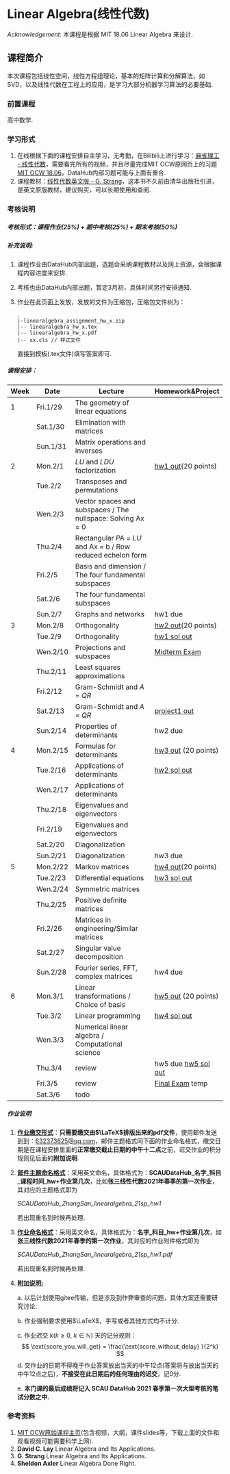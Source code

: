 # Linear Algebra(线性代数)

*Acknowledgement:* 本课程是根据 MIT 18.06 Linear Algebra 来设计.

## 课程简介

本次课程包括线性空间，线性方程组理论，基本的矩阵计算和分解算法，如SVD，以及线性代数在工程上的应用，是学习大部分机器学习算法的必要基础.

### 前置课程

高中数学.

### 学习形式

1. 在线根据下面的课程安排自主学习，无考勤，在Bilibili上进行学习：[麻省理工 - 线性代数](https://www.bilibili.com/video/BV1ix411f7Yp?from=search&seid=7727661642243154327)，需要看完所有的视频，并且尽量完成MIT OCW原网页上的习题[MIT OCW 18.06](https://ocw.mit.edu/courses/mathematics/18-06-linear-algebra-spring-2010/assignments/)，DataHub内部习题可能与上面有重合.
2. 课程教材：[线性代数英文版 - G. Strang](https://detail.tmall.com/item.htm?spm=a230r.1.14.42.df0760e133GLxe&id=607862194595&ns=1&abbucket=20)，这本书不久前由清华出版社引进，是英文原版教材，建议购买，可以长期使用和查阅.

### 考核说明

##### 考核形式：课程作业(25%) + 期中考核(25%) + 期末考核(50%)

##### 补充说明:

1. 课程作业由DataHub内部出题，选题会采纳课程教材以及网上资源，会根据课程内容进度来安排.

2. 考核也由DataHub内部出题，暂定3月初，具体时间另行安排通知.

3. 作业在此页面上发放，发放的文件为压缩包，压缩包文件树为：

   ```
   .
   |-linearalgebra_assignment_hw_x.zip
   |-- linearalgebra_hw_x.tex
   |-- linearalgebra_hw_x.pdf
   |-- xx.cls // 样式文件
   ```
   
   直接到模板(.tex文件)填写答案即可.



##### 课程安排：

| Week | Date     | Lecture                                                      | Homework&Project                                             |
| ---- | -------- | ------------------------------------------------------------ | ------------------------------------------------------------ |
| 1    | Fri.1/29 | The geometry of linear equations                             |                                                              |
|      | Sat.1/30 | Elimination with matrices                                    |                                                              |
|      | Sun.1/31 | Matrix operations and inverses                               |                                                              |
| 2    | Mon.2/1  | *LU* and *LDU* factorization                                 | [hw1 out](https://www.jianguoyun.com/p/DSy5Li0QuI-XCRipuN4D)(20 points) |
|      | Tue.2/2  | Transposes and permutations                                  |                                                              |
|      | Wen.2/3  | Vector spaces and subspaces / The nullspace: Solving Ax = 0  |                                                              |
|      | Thu.2/4  | Rectangular *PA* = *LU* and Ax = b / Row reduced echelon form |                                                              |
|      | Fri.2/5  | Basis and dimension / The four fundamental subspaces         |                                                              |
|      | Sat.2/6  | The four fundamental subspaces                               |                                                              |
|      | Sun.2/7  | Graphs and networks                                          | hw1 due                                                      |
| 3    | Mon.2/8  | Orthogonality                                                | [hw2 out](https://www.jianguoyun.com/p/DWajgh4QuI-XCRi2keAD)(20 points) |
|      | Tue.2/9  | Orthogonality                                                | [hw1 sol out](todo)                                          |
|      | Wen.2/10 | Projections and subspaces                                    | [Midterm Exam]()                                             |
|      | Thu.2/11 | Least squares approximations                                 |                                                              |
|      | Fri.2/12 | Gram-Schmidt and *A* = *QR*                                  |                                                              |
|      | Sat.2/13 | Gram-Schmidt and *A* = *QR*                                  | [project1 out](https://www.jianguoyun.com/p/DbXXLOkQuI-XCRj3rucD) |
|      | Sun.2/14 | Properties of determinants                                   | hw2 due                                                      |
| 4    | Mon.2/15 | Formulas for determinants                                    | [hw3 out](https://www.jianguoyun.com/p/DXK6nYgQuI-XCRivxOMD) (20 points) |
|      | Tue.2/16 | Applications of determinants                                 | [hw2 sol out](todo)                                          |
|      | Wen.2/17 | Applications of determinants                                 |                                                              |
|      | Thu.2/18 | Eigenvalues and eigenvectors                                 |                                                              |
|      | Fri.2/19 | Eigenvalues and eigenvectors                                 |                                                              |
|      | Sat.2/20 | Diagonalization                                              |                                                              |
|      | Sun.2/21 | Diagonalization                                              | hw3 due                                                      |
| 5    | Mon.2/22 | Markov matrices                                              | [hw4 out](https://www.jianguoyun.com/p/DeC0-LUQuI-XCRigi-gD)(20 points) |
|      | Tue.2/23 | Differential equations                                       | [hw3 sol out]()                                              |
|      | Wen.2/24 | Symmetric matrices                                           |                                                              |
|      | Thu.2/25 | Positive definite matrices                                   |                                                              |
|      | Fri.2/26 | Matrices in engineering/Similar matrices                     |                                                              |
|      | Sat.2/27 | Singular value decomposition                                 |                                                              |
|      | Sun.2/28 | Fourier series, FFT, complex matrices                        | hw4 due                                                      |
| 6    | Mon.3/1  | Linear transformations / Choice of basis                     | [hw5 out](https://www.jianguoyun.com/p/DXAIhmEQuI-XCRj_-eoD) (20 points) |
|      | Tue.3/2  | Linear programming                                           | [hw4 sol out](todo)                                          |
|      | Wen.3/3  | Numerical linear algebra / Computational science             |                                                              |
|      | Thu.3/4  | review                                                       | hw5 due [hw5 sol out](todo)                                  |
|      | Fri.3/5  | review                                                       | [Final Exam](todo) temp                                      |
|      | Sat.3/6  | todo                                                         |                                                              |

##### 作业说明

1. **<u>作业缴交形式</u>**：**只需要缴交由$\LaTeX$排版出来的pdf文件**，使用邮件发送到到：632373825@qq.com，邮件主题格式同下面的作业命名格式，缴交日期是在课程安排里面的**正常缴交截止日期的中午十二点**之前，迟交作业的积分规则见后面的**附加说明**.

2. **<u>邮件主题命名格式</u>**：采用英文命名，具体格式为：**SCAUDataHub\_名字\_科目\_课程时间\_hw+作业第几次**，比如**张三线性代数2021年春季的第一次作业**，其对应的主题格式即为

   *SCAUDataHub_ZhangSan\_linearalgebra\_21sp_hw1*

   若出现重名到时候再处理.

3. **<u>作业命名格式</u>**：采用英文命名，具体格式为：**名字\_科目\_hw+作业第几次**，如**张三线性代数2021年春季的第一次作业**，其对应的作业附件格式即为

   *SCAUDataHub_ZhangSan\_linearalgebra\_21sp_hw1.pdf*

   若出现重名到时候再处理.

4. **<u>附加说明:</u>**

   a. 以后计划使用gitee传输，但是涉及到作弊审查的问题，具体方案还需要研究讨论.

   b. 作业强制要求使用$\LaTeX$，手写或者其他方式均不计分.

   c. 作业迟交 $k(k \geq 0, ~k \in \mathbb{N})$ 天的记分规则：
   $$
   \text{score_you_will_get} = \frac{\text{score_without_delay}  }{2^k}
   $$
   d. 交作业的日期不得晚于作业答案放出当天的中午12点(答案将与放出当天的中午12点之后)，**不接受在此日期后的任何理由的迟交**，记0分.

   e. **本门课的最后成绩将记入 SCAU DataHub 2021 春季第一次大型考核的笔试分数之中.**

### 参考资料

1. [MIT OCW原始课程主页](https://ocw.mit.edu/courses/mathematics/18-06-linear-algebra-spring-2010/index.htm)(包含视频，大纲，课件slides等，下载上面的文件和观看视频可能需要科学上网).
2. **David C. Lay** Linear Algebra and Its Applications.
3. **G. Strang** Linear Algebra and Its Applications.
4. **Sheldon Axler** Linear Algebra Done Right.
